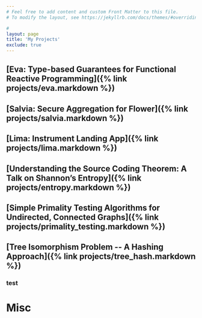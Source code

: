 ```yaml
---
# Feel free to add content and custom Front Matter to this file.
# To modify the layout, see https://jekyllrb.com/docs/themes/#overriding-theme-defaults

#
layout: page
title: 'My Projects'
exclude: true
---
```




## [Eva: Type-based Guarantees for Functional Reactive Programming]({% link  projects/eva.markdown %})
## [Salvia: Secure Aggregation for Flower]({% link  projects/salvia.markdown %})
## [Lima: Instrument Landing App]({% link  projects/lima.markdown %})
## [Understanding the Source Coding Theorem: A Talk on Shannon’s Entropy]({% link  projects/entropy.markdown %})
## [Simple Primality Testing Algorithms for Undirected, Connected Graphs]({% link  projects/primality_testing.markdown %})
## [Tree Isomorphism Problem -- A Hashing Approach]({% link  projects/tree_hash.markdown %})


### test
# Misc